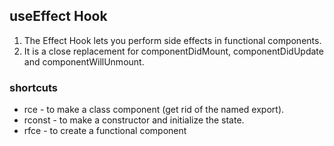 ## useEffect Hook
1. The Effect Hook lets you perform side effects in functional components.
2. It is a close replacement for componentDidMount, componentDidUpdate and componentWillUnmount.

### shortcuts
- rce - to make a class component (get rid of the named export).
- rconst - to make a constructor and initialize the state.
- rfce - to create a functional component